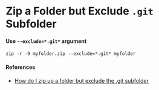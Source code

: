 # Zip a Folder but Exclude `.git` Subfolder

#### Use `--exclude=*.git*` argument
    zip -r -9 myfolder.zip --exclude=*.git* myfolder

#### References
* [How do I zip up a folder but exclude the .git subfolder](http://askubuntu.com/questions/28476/how-do-i-zip-up-a-folder-but-exclude-the-git-subfolder)